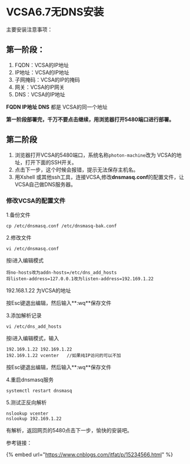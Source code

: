 # VCSA6.7无DNS安装

主要安装注意事项：

## 第一阶段：

1. FQDN：VCSA的IP地址
2. IP地址：VCSA的IP地址
3. 子网掩码：VCSA的IP的掩码
4. 网关：VCSA的IP网关
5. DNS：VCSA的IP地址

**FQDN IP地址 DNS** 都是 VCSA的同一个地址

**第一阶段部署完，千万不要点击继续，用浏览器打开5480端口进行部署。**

## 第二阶段

1. 浏览器打开VCSA的5480端口，系统名称`photon-machine`改为 VCSA的地址，打开下面的SSH开关。
2. 点击下一步，这个时候会报错，提示无法保存主机名。
3. 用Xshell 或其他ssh工具，连接VCSA,修改**dnsmasq.conf**的配置文件，让VCSA自己做DNS服务器。

### 修改VCSA的配置文件

1.备份文件

```
cp /etc/dnsmasq.conf /etc/dnsmasq-bak.conf
```

2.修改文件

```
vi /etc/dnsmasq.conf 
```

按i进入编辑模式

```
将no-hosts改为addn-hosts=/etc/dns_add_hosts
将listen-address=127.0.0.1改为listen-address=192.169.1.22
```

192.168.1.22 为VCSA的地址

按Esc键退出编辑，然后输入\*\*:wq\*\*保存文件

3.添加解析记录

```
vi /etc/dns_add_hosts 
```

按i进入编辑模式，输入

```
192.169.1.22 192.169.1.22
192.169.1.22 vcenter   //如果纯IP访问的可以不加
```

按Esc键退出编辑，然后输入\*\*:wq\*\*保存文件

4.重启dnsmasq服务

```
systemctl restart dnsmasq
```

5.测试正反向解析

```
nslookup vcenter  
nslookup 192.169.1.22
```

有解析，返回网页的5480点击下一步，愉快的安装吧。



参考链接：

{% embed url="https://www.cnblogs.com/itfat/p/15234566.html" %}
